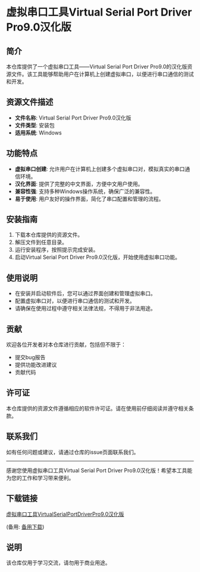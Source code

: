 # 虚拟串口工具Virtual Serial Port Driver Pro9.0汉化版

## 简介

本仓库提供了一个虚拟串口工具——Virtual Serial Port Driver Pro9.0的汉化版资源文件。该工具能够帮助用户在计算机上创建虚拟串口，以便进行串口通信的测试和开发。

## 资源文件描述

- **文件名称**: Virtual Serial Port Driver Pro9.0汉化版
- **文件类型**: 安装包
- **适用系统**: Windows

## 功能特点

- **虚拟串口创建**: 允许用户在计算机上创建多个虚拟串口对，模拟真实的串口通信环境。
- **汉化界面**: 提供了完整的中文界面，方便中文用户使用。
- **兼容性强**: 支持多种Windows操作系统，确保广泛的兼容性。
- **易于使用**: 用户友好的操作界面，简化了串口配置和管理的流程。

## 安装指南

1. 下载本仓库提供的资源文件。
2. 解压文件到任意目录。
3. 运行安装程序，按照提示完成安装。
4. 启动Virtual Serial Port Driver Pro9.0汉化版，开始使用虚拟串口功能。

## 使用说明

- 在安装并启动软件后，您可以通过界面创建和管理虚拟串口。
- 配置虚拟串口对，以便进行串口通信的测试和开发。
- 请确保在使用过程中遵守相关法律法规，不得用于非法用途。

## 贡献

欢迎各位开发者对本仓库进行贡献，包括但不限于：

- 提交bug报告
- 提供功能改进建议
- 贡献代码

## 许可证

本仓库提供的资源文件遵循相应的软件许可证。请在使用前仔细阅读并遵守相关条款。

## 联系我们

如有任何问题或建议，请通过仓库的issue页面联系我们。

---

感谢您使用虚拟串口工具Virtual Serial Port Driver Pro9.0汉化版！希望本工具能为您的工作和学习带来便利。

## 下载链接
[虚拟串口工具VirtualSerialPortDriverPro9.0汉化版](https://pan.quark.cn/s/f58c3814821e) 

(备用: [备用下载](https://pan.baidu.com/s/1Gk9jAecgFEGtpZNiuMKo2w?pwd=1234))

## 说明

该仓库仅用于学习交流，请勿用于商业用途。
